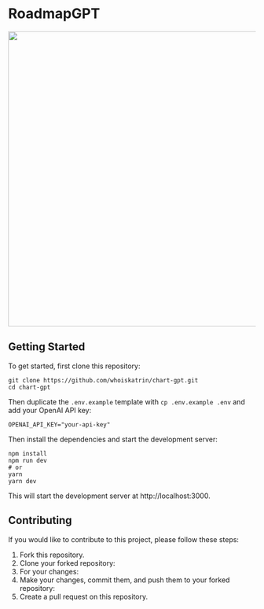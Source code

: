 # RoadmapGPT

<div align="center">
    <img src="https://github.com/mrna0/chart-gpt/assets/4294069/45e26e29-a25d-49bd-a37d-30e3385e1dba" width="600" />
</div>

## Getting Started

To get started, first clone this repository:

```
git clone https://github.com/whoiskatrin/chart-gpt.git
cd chart-gpt
```

Then duplicate the `.env.example` template with `cp .env.example .env` and add your OpenAI API key:

```
OPENAI_API_KEY="your-api-key"
```

Then install the dependencies and start the development server:

```
npm install
npm run dev
# or
yarn
yarn dev
```

This will start the development server at http://localhost:3000.

## Contributing

If you would like to contribute to this project, please follow these steps:

1. Fork this repository.
2. Clone your forked repository:
3. For your changes:
4. Make your changes, commit them, and push them to your forked repository:
5. Create a pull request on this repository.
